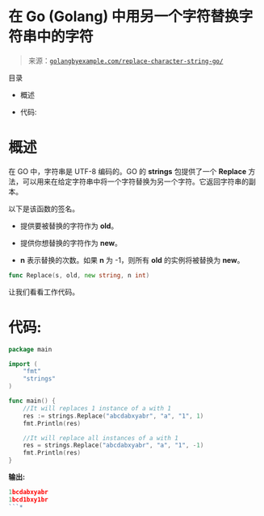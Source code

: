 <!--yml

类别: 未分类

日期: 2024-10-13 06:13:06

-->

# 在 Go (Golang) 中用另一个字符替换字符串中的字符

> 来源：[`golangbyexample.com/replace-character-string-go/`](https://golangbyexample.com/replace-character-string-go/)

目录

+   概述

+   代码:

# **概述**

在 GO 中，字符串是 UTF-8 编码的。GO 的 **strings** 包提供了一个 **Replace** 方法，可以用来在给定字符串中将一个字符替换为另一个字符。它返回字符串的副本。

以下是该函数的签名。

+   提供要被替换的字符作为 **old**。

+   提供你想替换的字符作为 **new**。

+   **n** 表示替换的次数。如果 **n** 为 -1，则所有 **old** 的实例将被替换为 **new**。

```go
func Replace(s, old, new string, n int)
```

让我们看看工作代码。

# **代码:**

```go
package main

import (
    "fmt"
    "strings"
)

func main() {
    //It will replaces 1 instance of a with 1
    res := strings.Replace("abcdabxyabr", "a", "1", 1)
    fmt.Println(res)

    //It will replace all instances of a with 1
    res = strings.Replace("abcdabxyabr", "a", "1", -1)
    fmt.Println(res)
}
```

**输出:**

```go
1bcdabxyabr
1bcd1bxy1br
```*
